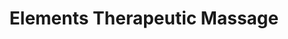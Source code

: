 ---
title: "Elements Therapeutic Massage"
url: /west-linn/elements-therapeutic-massage/
shop: Massage
---